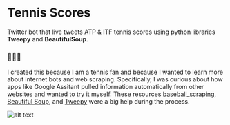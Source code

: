 # Tennis Scores
Twitter bot that live tweets ATP & ITF tennis scores using python libraries **Tweepy** and **BeautifulSoup**.
### 🎾🎾🎾
I created this because I am a tennis fan and because I wanted to learn more about internet bots and web scraping. Specifically, I was curious about how apps like Google Assitant pulled information automatically from other websites and wanted to try it myself.  These resources [baseball_scraping](https://gist.github.com/CNuge/ca6f6b3b257cf59124c87e3c8e7c5d88#file-ttib-baseball_scraping-ipynb), [Beautiful Soup](https://pypi.org/project/beautifulsoup4/), and [Tweepy](https://tweepy.readthedocs.io/en/v3.5.0/) were a big help during the process.


![alt text](http://cliparts.co/cliparts/Lid/jMy/LidjMy5dT.svg)



